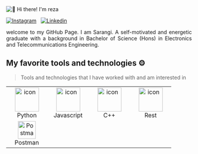 <img src="https://raw.githubusercontent.com/sarangiWijemanna/sarangiWijemanna/main/intro.gif" alt="👋 Hi there! I'm reza" title="👋 Hi there! I'm reza"/>

<div align="justify">

[![Instagram](https://img.shields.io/badge/sarangi-%23E4405F.svg?style=for-the-badge&logo=Instagram&logoColor=white)](https://www.instagram.com/625_banu/)&nbsp;&nbsp;
[![Linkedin](https://img.shields.io/badge/sarangiWijemanna-%231DA1F2.svg?style=for-the-badge&logo=Linkedin&logoColor=white)](https://lk.linkedin.com/in/sarangi-wijemanna-67a67a18b)&nbsp;&nbsp;

 
</div>  
<p align="justify"> 
welcome to my GitHub Page. I am Sarangi. A self-motivated and energetic graduate with a background in Bachelor of Science (Hons) in Electronics and Telecommunications Engineering.
 

</p>

## My favorite tools and technologies ⚙️ 

> Tools and technologies that I have worked with and am interested in

<table>
  <tr>
    <td align="center" width="96">
      <a href="#macropower-tech">
        <img src="https://techstack-generator.vercel.app/python-icon.svg" alt="icon" width="65" height="65" />
      </a>
      <br>Python
    </td>
    <td align="center" width="96">
        <img src="https://techstack-generator.vercel.app/js-icon.svg" alt="icon" width="65" height="65" />
      <br>Javascript
    </td>
    <td align="center" width="96">
        <img src="https://techstack-generator.vercel.app/cpp-icon.svg" alt="icon" width="65" height="65" />
      <br>C++
    </td>
    <td align="center" width="96">
        <img src="https://techstack-generator.vercel.app/restapi-icon.svg" alt="icon" width="65" height="65" />
      <br>Rest
    </td>
  </tr>
  <tr>
  </tr>
 <tr>
        <td align="center" width="96">
        <img src="https://user-images.githubusercontent.com/25181517/192109061-e138ca71-337c-4019-8d42-4792fdaa7128.png" width="48" height="48" alt="Postman" />
      <br>Postman
 </tr>
</table>

